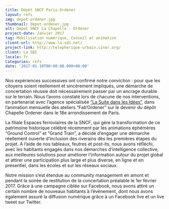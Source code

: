 ```yaml
---
title: Dépôt SNCF Paris-Ordener
layout: refs
img: depot-ordener.jpg
thumbnail: depot-ordener.jpg
alt: Depot SNCF La Chapelle - Ordener
project-date: Janvier 2017
tag: Mobilisation numérique, Conseil et animation
client-url: http://www.la-sdi.net/
project-link: http://telepherique-urbain.cinor.org/
client: La SDI
locale: fr
Categories: refs
date: '2017-01-10T00:00:00.000+00:00'
---
```


Nos expériences successives ont confirmé notre conviction : pour que les citoyens soient réellement et sincèrement impliqués, une démarche de concertation réussie doit nécessairement passer par un ancrage durable sur le terrain. Nous l’avons constaté lors de chacune de nos interventions, en partenariat avec l’agence spécialisée <a href = "http://la-sdi.net/">“La Suite dans les Idées”</a>, dans l’animation mensuelle des ateliers “Fab’Ordener” sur le devenir du dépôt Chapelle Ordener dans le 18e arrondissement de Paris.

La filiale Espaces ferroviaires de la SNCF, qui gère la transformation de ce patrimoine historique célébré récemment par les animations éphémères “Ground Control” et “Grand Train”, a décidé d’engager une démarche réellement ouverte d’inclusion des riverains dès les premières étapes du projet. A l’aide de nos tableaux, feutres et post-its, nous avons réfléchi, avec les habitants engagés dans nos démarches d’intelligence collective, aux meilleures solutions pour améliorer l’information autour du projet global et attirer une participation plus large et plus diverse, en ligne et en présentiel, dans les écoles et sur les réseaux sociaux.

Notre mission s’est étendue au community management en amont et pendant la soirée de restitution de la concertation préalable le 1er février 2017. Grâce à une campagne ciblée sur Facebook, nous avons attiré un certain nombre de nouveaux habitants à l’événement, dont nous avons également assuré la diffusion numérique grâce à un Facebook live et un live tweet sur Twitter.
